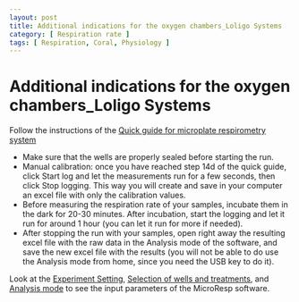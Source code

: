 ```yaml
---
layout: post
title: Additional indications for the oxygen chambers_Loligo Systems 
category: [ Respiration rate ]
tags: [ Respiration, Coral, Physiology ]
---
```


# Additional indications for the oxygen chambers_Loligo Systems 

Follow the instructions of the [Quick guide for microplate respirometry system](https://github.com/fscucchia/FScucchia_Lab_Notebook-Mass_Lab/blob/master/Respiration%20chamber_Loligo%20Systems/Quick%20guide%20for%20microplate%20respirometry%20system.pdf)

-	Make sure that the wells are properly sealed before starting the run.
-	Manual calibration: once you have reached step 14d of the quick guide, click Start log and let the measurements run for a few seconds, then click Stop logging. 
    This way you will create and save in your computer an excel file with only the calibration values.
-	Before measuring the respiration rate of your samples, incubate them in the dark for 20-30 minutes. After incubation, start the logging and let it run for around 1 
    hour (you can let it run for more if needed).
-	After stopping the run with your samples, open right away the resulting excel file with the raw data in the Analysis mode of the software, and save the new excel 
    file with the results (you will not be able to do use the Analysis mode from home, since you need the USB key to do it).

Look at the [Experiment Setting](https://github.com/fscucchia/FScucchia_Lab_Notebook-Mass_Lab/blob/master/Respiration%20chamber_Loligo%20Systems/Experiment%20setting%20.png), [Selection of wells and treatments](https://github.com/fscucchia/FScucchia_Lab_Notebook-Mass_Lab/blob/master/Respiration%20chamber_Loligo%20Systems/selections%20of%20wells%20and%20treatments%20.png), and [Analysis mode](https://github.com/fscucchia/FScucchia_Lab_Notebook-Mass_Lab/blob/master/Respiration%20chamber_Loligo%20Systems/Analysis%20mode%20.png) to see the input parameters of the MicroResp software.

